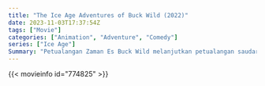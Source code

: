 ```yaml
---
title: "The Ice Age Adventures of Buck Wild (2022)"
date: 2023-11-03T17:37:54Z
tags: ["Movie"]
categories: ["Animation", "Adventure", "Comedy"]
series: ["Ice Age"]
Summary: "Petualangan Zaman Es Buck Wild melanjutkan petualangan saudara posum Crash dan Eddie yang berangkat mencari tempat tinggal mereka sendiri. Bersama musang bermata satu, Buck Wild, mereka menghadapi dinosaurus yang menghuni Los..."
---
```


<mux-player stream-type="on-demand"
src="https://kp3d-my.sharepoint.com/personal/ryoo_kp3d_onmicrosoft_com/_layouts/15/download.aspx?share=EXldkYT0YdtLhWNdPHc9DX0BYkXo0UlTK_1YgwxL0Z8psA" prefer-playback="mse" controls>

</mux-player>


{{< movieinfo id="774825" >}}

<script src="https://cdn.jsdelivr.net/npm/@mux/mux-player"></script>

<script type="application/ld+json ">
{
"@context": "https://schema.org/",
"@type": "VideoObject",
"name": "The Ice Age Adventures of Buck Wild",
"contentUrl": "https://stream.mux.com/02AYwKHEJ7wJAg13zrn1Nr9GPq1eFKMhfvj8nPNCydQk.m3u8",
"thumbnailUrl": "https://www.themoviedb.org/t/p/original/7S6guTrEdbCTFUz4fEMrDyxSrsM.jpg?width=314&fit_mode=preserve&time=25",
"uploadDate": "2023-11-03T17:37:54Z",
}

</script>
